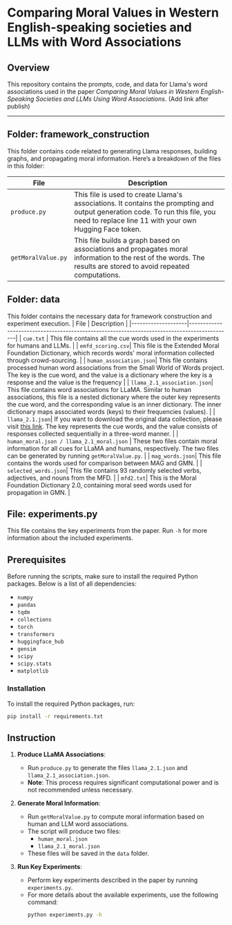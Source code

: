 # Comparing Moral Values in Western English-speaking societies and LLMs with Word Associations

## Overview
This repository contains the prompts, code, and data for Llama's word associations used in the paper *Comparing Moral Values in Western English-Speaking Societies and LLMs Using Word Associations*. (Add link after publish)

---

## Folder: framework_construction

This folder contains code related to generating Llama responses, building graphs, and propagating moral information. Here’s a breakdown of the files in this folder:

| File       | Description                                                                                  |
|--------------------|---------------------------------------------------------------------------------------------|
| `produce.py`         | This file is used to create Llama's associations. It contains the prompting and output generation code. To run this file, you need to replace line 11 with your own Hugging Face token.           |
| `getMoralValue.py`| This file builds a graph based on associations and propagates moral information to the rest of the words. The results are stored to avoid repeated computations.                   |

## Folder: data
This folder contains the necessary data for framework construction and experiment execution.
| File       | Description                                                                                  |
|--------------------|---------------------------------------------------------------------------------------------|
| `cue.txt`         | This file contains all the cue words used in the experiments for humans and LLMs.       |
| `emfd_scoring.csv`| This file is the Extended Moral Foundation Dictionary, which records words' moral information collected through crowd-sourcing.                   |
| `human_association.json`| This file contains processed human word associations from the Small World of Words project. The key is the cue word, and the value is a dictionary where the key is a response and the value is the frequency                  |
| `llama_2.1_association.json`| This file contains word associations for LLaMA. Similar to human associations, this file is a nested dictionary where the outer key represents the cue word, and the corresponding value is an inner dictionary. The inner dictionary maps associated words (keys) to their frequencies (values).               |
| `llama_2.1.json`| If you want to download the original data collection, please visit [this link](https://unimelbcloud-my.sharepoint.com/:u:/g/personal/chaoyix_student_unimelb_edu_au/EaqA4vmoGQ5Is0f3pAU9UhQBQB2zM14Ux0K9g4zc4no49Q). The key represents the cue words, and the value consists of responses collected sequentially in a three-word manner.                    |
| `human_moral.json / llama_2.1_moral.json`         | These two files contain moral information for all cues for LLaMA and humans, respectively. The two files can be generated by running `getMoralValue.py`.       |
| `mag_words.json`| This file contains the words used for comparison between MAG and GMN.          |
| `selected_words.json`| This file contains 93 randomly selected verbs, adjectives, and nouns from the MFD.                |
| `mfd2.txt`| This is the Moral Foundation Dictionary 2.0, containing moral seed words used for propagation in GMN.                |

## File: experiments.py
This file contains the key experiments from the paper. Run `-h` for more information about the included experiments.

## Prerequisites

Before running the scripts, make sure to install the required Python packages. Below is a list of all dependencies:

- `numpy`
- `pandas`
- `tqdm`
- `collections`
- `torch`
- `transformers`
- `huggingface_hub`
- `gensim`
- `scipy`
- `scipy.stats`
- `matplotlib`

### Installation

To install the required Python packages, run:

```bash
pip install -r requirements.txt
```

## Instruction
1. **Produce LLaMA Associations**:
   - Run `produce.py` to generate the files `llama_2.1.json` and `llama_2.1_association.json`.
   - **Note**: This process requires significant computational power and is not recommended unless necessary.

2. **Generate Moral Information**:
   - Run `getMoralValue.py` to compute moral information based on human and LLM word associations.
   - The script will produce two files:
     - `human_moral.json`
     - `llama_2.1_moral.json`
   - These files will be saved in the `data` folder.

3. **Run Key Experiments**:
   - Perform key experiments described in the paper by running `experiments.py`.
   - For more details about the available experiments, use the following command:
     ```bash
     python experiments.py -h
     ```
